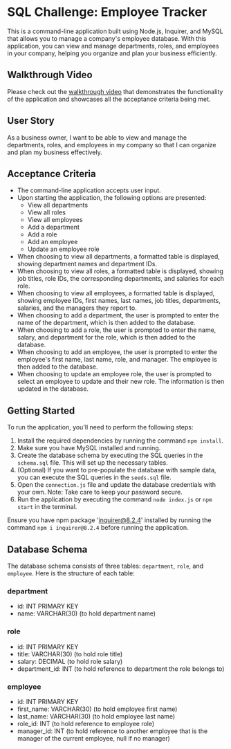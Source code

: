 # SQL Challenge: Employee Tracker

This is a command-line application built using Node.js, Inquirer, and MySQL that allows you to manage a company's employee database. With this application, you can view and manage departments, roles, and employees in your company, helping you organize and plan your business efficiently.

## Walkthrough Video

Please check out the [walkthrough video](<link-to-video>) that demonstrates the functionality of the application and showcases all the acceptance criteria being met.

## User Story

As a business owner, I want to be able to view and manage the departments, roles, and employees in my company so that I can organize and plan my business effectively.

## Acceptance Criteria

- The command-line application accepts user input.
- Upon starting the application, the following options are presented:
  - View all departments
  - View all roles
  - View all employees
  - Add a department
  - Add a role
  - Add an employee
  - Update an employee role
- When choosing to view all departments, a formatted table is displayed, showing department names and department IDs.
- When choosing to view all roles, a formatted table is displayed, showing job titles, role IDs, the corresponding departments, and salaries for each role.
- When choosing to view all employees, a formatted table is displayed, showing employee IDs, first names, last names, job titles, departments, salaries, and the managers they report to.
- When choosing to add a department, the user is prompted to enter the name of the department, which is then added to the database.
- When choosing to add a role, the user is prompted to enter the name, salary, and department for the role, which is then added to the database.
- When choosing to add an employee, the user is prompted to enter the employee's first name, last name, role, and manager. The employee is then added to the database.
- When choosing to update an employee role, the user is prompted to select an employee to update and their new role. The information is then updated in the database.

## Getting Started

To run the application, you'll need to perform the following steps:

1. Install the required dependencies by running the command `npm install`.
2. Make sure you have MySQL installed and running.
3. Create the database schema by executing the SQL queries in the `schema.sql` file. This will set up the necessary tables.
4. (Optional) If you want to pre-populate the database with sample data, you can execute the SQL queries in the `seeds.sql` file.
5. Open the `connection.js` file and update the database credentials with your own. Note: Take care to keep your password secure.
6. Run the application by executing the command `node index.js` or `npm start` in the terminal.

Ensure you have npm package 'inquirer@8.2.4' installed by running the command `npm i inquirer@8.2.4` before running the application.

## Database Schema

The database schema consists of three tables: `department`, `role`, and `employee`. Here is the structure of each table:

### department

- id: INT PRIMARY KEY
- name: VARCHAR(30) (to hold department name)

### role

- id: INT PRIMARY KEY
- title: VARCHAR(30) (to hold role title)
- salary: DECIMAL (to hold role salary)
- department_id: INT (to hold reference to department the role belongs to)

### employee

- id: INT PRIMARY KEY
- first_name: VARCHAR(30) (to hold employee first name)
- last_name: VARCHAR(30) (to hold employee last name)
- role_id: INT (to hold reference to employee role)
- manager_id: INT (to hold reference to another employee that is the manager of the current employee, null if no manager)



